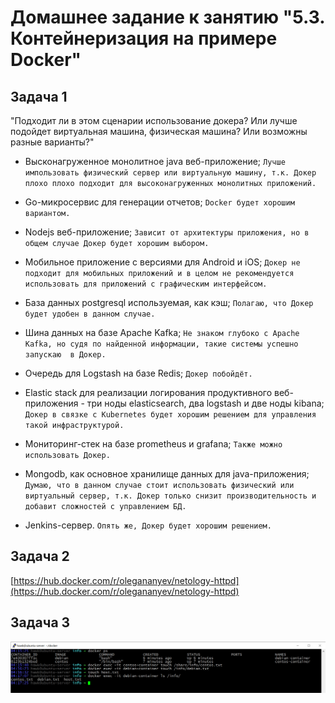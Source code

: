 # Домашнее задание к занятию "5.3. Контейнеризация на примере Docker"

## Задача 1 

"Подходит ли в этом сценарии использование докера? Или лучше подойдет виртуальная машина, физическая машина? Или возможны разные варианты?"

- Высконагруженное монолитное java веб-приложение;
`Лучше импользовать физический сервер или виртуальную машину, т.к. Докер плохо плохо подходит для высоконагруженных монолитных приложений.`

- Go-микросервис для генерации отчетов;
`Docker будет хорошим вариантом.`

- Nodejs веб-приложение;
`Зависит от архитектуры приложения, но в общем случае Докер будет хорошим выбором.`

- Мобильное приложение c версиями для Android и iOS;
`Докер не подходит для мобильных приложений и в целом не рекомендуется использовать для приложений с графическим интерфейсом.`

- База данных postgresql используемая, как кэш;
`Полагаю, что Докер будет удобен в данном случае.`

- Шина данных на базе Apache Kafka;
`Не знаком глубоко с Apache Kafka, но судя по найденной информации, такие системы успешно запускаю  в Докер.`

- Очередь для Logstash на базе Redis;
`Докер побойдёт.`

- Elastic stack для реализации логирования продуктивного веб-приложения - три ноды elasticsearch, два logstash и две ноды kibana;
`Докер в связке с Kubernetes будет хорошим решением для управления такой инфраструктурой.`

- Мониторинг-стек на базе prometheus и grafana;
`Также можно использовать Докер.`

- Mongodb, как основное хранилище данных для java-приложения;
`Думаю, что в данном случае стоит использовать физический или виртуальный сервер, т.к. Докер только снизит производительность и добавит сложностей с управлением БД.`

- Jenkins-сервер.
`Опять же, Докер будет хорошим решением.`

## Задача 2 

[https://hub.docker.com/r/olegananyev/netology-httpd](https://hub.docker.com/r/olegananyev/netology-httpd)

## Задача 3 

![screenshot](https://raw.githubusercontent.com/OlegAnanyev/devops-netology/master/homeworks/05-virt-03-docker-usage.png)
